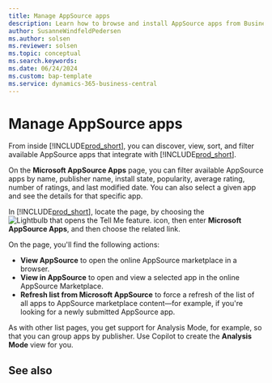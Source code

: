 ```yaml
---
title: Manage AppSource apps
description: Learn how to browse and install AppSource apps from Business Central.
author: SusanneWindfeldPedersen
ms.author: solsen
ms.reviewer: solsen
ms.topic: conceptual
ms.search.keywords:
ms.date: 06/24/2024
ms.custom: bap-template
ms.service: dynamics-365-business-central
---
```


# Manage AppSource apps
 
From inside [!INCLUDE[prod_short](includes/prod_short.md)], you can discover, view, sort, and filter available AppSource apps that integrate with [!INCLUDE[prod_short](includes/prod_short.md)].

On the **Microsoft AppSource Apps** page, you can filter available AppSource apps by name, publisher name, install state, popularity, average rating, number of ratings, and last modified date. You can also select a given app and see the details for that specific app.

In [!INCLUDE[prod_short](includes/prod_short.md)], locate the page, by choosing the ![Lightbulb that opens the Tell Me feature.](media/ui-search/search_small.png "Tell me what you want to do") icon, then enter **Microsoft AppSource Apps**, and then choose the related link.

On the page, you'll find the following actions: 
 
- **View AppSource** to open the online AppSource marketplace in a browser. 
- **View in AppSource** to open and view a selected app in the online AppSource Marketplace. 
- **Refresh list from Microsoft AppSource** to force a refresh of the list of all apps to AppSource marketplace content—for example, if you're looking for a newly submitted AppSource app.
 
As with other list pages, you get support for Analysis Mode, for example, so that you can group apps by publisher. Use Copilot to create the **Analysis Mode** view for you.

## See also